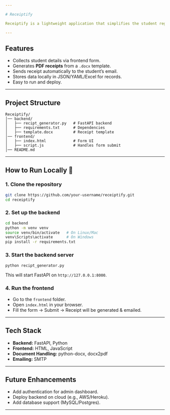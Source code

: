 ```yaml
---

# Receiptify

Receiptify is a lightweight application that simplifies the student registration process by generating digital receipts. It uses **FastAPI** for the backend and a simple **HTML/JavaScript frontend** for form submission. The backend takes student details, fills a `.docx` template, converts it to PDF, and emails the receipt instantly.

---
```


## Features

* Collects student details via frontend form.
* Generates **PDF receipts** from a `.docx` template.
* Sends receipt automatically to the student’s email.
* Stores data locally in JSON/YAML/Excel for records.
* Easy to run and deploy.

---

## Project Structure

```
Receiptify/
│── backend/
│   ├── recipt_generator.py   # FastAPI backend
│   ├── requirements.txt      # Dependencies
│   ├── template.docx         # Receipt template
│── frontend/
│   ├── index.html            # Form UI
│   ├── script.js             # Handles form submit
│── README.md
```

---

## How to Run Locally 🚀

### 1. Clone the repository

```bash
git clone https://github.com/your-username/receiptify.git
cd receiptify
```

### 2. Set up the backend

```bash
cd backend
python -m venv venv
source venv/bin/activate   # On Linux/Mac
venv\Scripts\activate      # On Windows
pip install -r requirements.txt
```

### 3. Start the backend server

```bash
python recipt_generator.py
```

This will start FastAPI on `http://127.0.0.1:8000`.

### 4. Run the frontend

* Go to the `frontend` folder.
* Open `index.html` in your browser.
* Fill the form → Submit → Receipt will be generated & emailed.

---

## Tech Stack

* **Backend:** FastAPI, Python
* **Frontend:** HTML, JavaScript
* **Document Handling:** python-docx, docx2pdf
* **Emailing:** SMTP

---

## Future Enhancements

* Add authentication for admin dashboard.
* Deploy backend on cloud (e.g., AWS/Heroku).
* Add database support (MySQL/Postgres).

---
